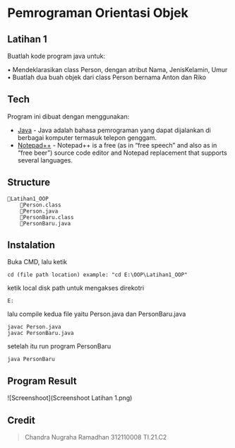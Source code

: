 # Pemrograman Orientasi Objek
## Latihan 1
Buatlah kode program java untuk:

• Mendeklarasikan class Person, dengan atribut Nama,
JenisKelamin, Umur
• Buatlah dua buah objek dari class Person bernama Anton
dan Riko

## Tech
Program ini dibuat dengan menggunakan:
- [Java](https://www.java.com/) - Java adalah bahasa pemrograman yang dapat dijalankan di berbagai komputer termasuk telepon genggam.
- [Notepad++](https://notepad-plus-plus.org/) - Notepad++ is a free (as in “free speech” and also as in “free beer”) source code editor and Notepad replacement that supports several languages.

## Structure
```
📁Latihan1_OOP
    📄Person.class
    📄Person.java
    📄PersonBaru.class
    📄PersonBaru.java
```

## Instalation
Buka CMD, lalu ketik
```
cd (file path location) example: "cd E:\OOP\Latihan1_OOP"
```
ketik local disk path untuk mengakses direkotri
```
E:
```
lalu compile kedua file yaitu Person.java dan PersonBaru.java
```
javac Person.java
javac PersonBaru.java
```
setelah itu run program PersonBaru
```
java PersonBaru
```

## Program Result
![Screenshoot](Screenshoot Latihan 1.png)

## Credit
> Chandra Nugraha Ramadhan
> 312110008
> TI.21.C2


